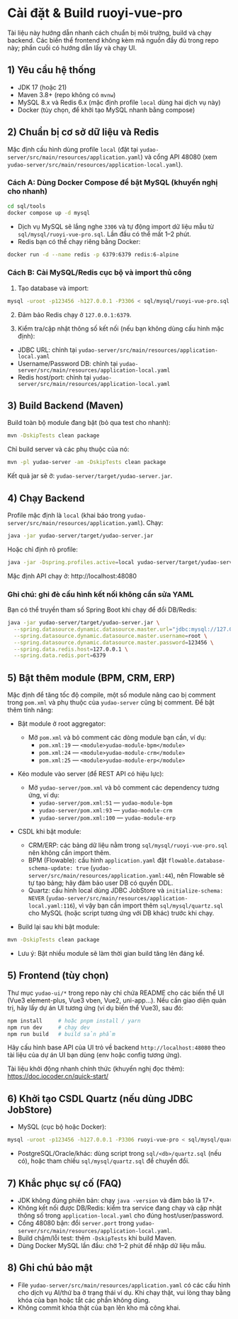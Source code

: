 # Cài đặt & Build ruoyi-vue-pro

Tài liệu này hướng dẫn nhanh cách chuẩn bị môi trường, build và chạy backend. Các biến thể frontend không kèm mã nguồn đầy đủ trong repo này; phần cuối có hướng dẫn lấy và chạy UI.

## 1) Yêu cầu hệ thống

- JDK 17 (hoặc 21)
- Maven 3.8+ (repo không có `mvnw`)
- MySQL 8.x và Redis 6.x (mặc định profile `local` dùng hai dịch vụ này)
- Docker (tùy chọn, để khởi tạo MySQL nhanh bằng compose)

## 2) Chuẩn bị cơ sở dữ liệu và Redis

Mặc định cấu hình dùng profile `local` (đặt tại `yudao-server/src/main/resources/application.yaml`) và cổng API 48080 (xem `yudao-server/src/main/resources/application-local.yaml`).

### Cách A: Dùng Docker Compose để bật MySQL (khuyến nghị cho nhanh)

```bash
cd sql/tools
docker compose up -d mysql
```

- Dịch vụ MySQL sẽ lắng nghe `3306` và tự động import dữ liệu mẫu từ `sql/mysql/ruoyi-vue-pro.sql`. Lần đầu có thể mất 1–2 phút.
- Redis bạn có thể chạy riêng bằng Docker:

```bash
docker run -d --name redis -p 6379:6379 redis:6-alpine
```

### Cách B: Cài MySQL/Redis cục bộ và import thủ công

1) Tạo database và import:

```bash
mysql -uroot -p123456 -h127.0.0.1 -P3306 < sql/mysql/ruoyi-vue-pro.sql
```

2) Đảm bảo Redis chạy ở `127.0.0.1:6379`.

3) Kiểm tra/cập nhật thông số kết nối (nếu bạn không dùng cấu hình mặc định):

- JDBC URL: chỉnh tại `yudao-server/src/main/resources/application-local.yaml`
- Username/Password DB: chỉnh tại `yudao-server/src/main/resources/application-local.yaml`
- Redis host/port: chỉnh tại `yudao-server/src/main/resources/application-local.yaml`

## 3) Build Backend (Maven)

Build toàn bộ module đang bật (bỏ qua test cho nhanh):

```bash
mvn -DskipTests clean package
```

Chỉ build server và các phụ thuộc của nó:

```bash
mvn -pl yudao-server -am -DskipTests clean package
```

Kết quả jar sẽ ở: `yudao-server/target/yudao-server.jar`.

## 4) Chạy Backend

Profile mặc định là `local` (khai báo trong `yudao-server/src/main/resources/application.yaml`). Chạy:

```bash
java -jar yudao-server/target/yudao-server.jar
```

Hoặc chỉ định rõ profile:

```bash
java -jar -Dspring.profiles.active=local yudao-server/target/yudao-server.jar
```

Mặc định API chạy ở: http://localhost:48080

### Ghi chú: ghi đè cấu hình kết nối không cần sửa YAML

Bạn có thể truyền tham số Spring Boot khi chạy để đổi DB/Redis:

```bash
java -jar yudao-server/target/yudao-server.jar \
  --spring.datasource.dynamic.datasource.master.url="jdbc:mysql://127.0.0.1:3306/ruoyi-vue-pro?useSSL=false&serverTimezone=Asia/Shanghai&allowPublicKeyRetrieval=true&nullCatalogMeansCurrent=true" \
  --spring.datasource.dynamic.datasource.master.username=root \
  --spring.datasource.dynamic.datasource.master.password=123456 \
  --spring.data.redis.host=127.0.0.1 \
  --spring.data.redis.port=6379
```

## 5) Bật thêm module (BPM, CRM, ERP)

Mặc định để tăng tốc độ compile, một số module nâng cao bị comment trong `pom.xml` và phụ thuộc của `yudao-server` cũng bị comment. Để bật thêm tính năng:

- Bật module ở root aggregator:
  - Mở `pom.xml` và bỏ comment các dòng module bạn cần, ví dụ:
    - `pom.xml:19` — `<module>yudao-module-bpm</module>`
    - `pom.xml:24` — `<module>yudao-module-crm</module>`
    - `pom.xml:25` — `<module>yudao-module-erp</module>`

- Kéo module vào server (để REST API có hiệu lực):
  - Mở `yudao-server/pom.xml` và bỏ comment các dependency tương ứng, ví dụ:
    - `yudao-server/pom.xml:51` — `yudao-module-bpm`
    - `yudao-server/pom.xml:93` — `yudao-module-crm`
    - `yudao-server/pom.xml:100` — `yudao-module-erp`

- CSDL khi bật module:
  - CRM/ERP: các bảng dữ liệu nằm trong `sql/mysql/ruoyi-vue-pro.sql` nên không cần import thêm.
  - BPM (Flowable): cấu hình `application.yaml` đặt `flowable.database-schema-update: true` (`yudao-server/src/main/resources/application.yaml:44`), nên Flowable sẽ tự tạo bảng; hãy đảm bảo user DB có quyền DDL.
  - Quartz: cấu hình local dùng JDBC JobStore và `initialize-schema: NEVER` (`yudao-server/src/main/resources/application-local.yaml:116`), vì vậy bạn cần import thêm `sql/mysql/quartz.sql` cho MySQL (hoặc script tương ứng với DB khác) trước khi chạy.

- Build lại sau khi bật module:

```bash
mvn -DskipTests clean package
```

- Lưu ý: Bật nhiều module sẽ làm thời gian build tăng lên đáng kể.

## 5) Frontend (tùy chọn)

Thư mục `yudao-ui/*` trong repo này chỉ chứa README cho các biến thể UI (Vue3 element-plus, Vue3 vben, Vue2, uni-app...). Nếu cần giao diện quản trị, hãy lấy dự án UI tương ứng (ví dụ biến thể Vue3), sau đó:

```bash
npm install     # hoặc pnpm install / yarn
npm run dev     # chạy dev
npm run build   # build sản phẩm
```

Hãy cấu hình base API của UI trỏ về backend `http://localhost:48080` theo tài liệu của dự án UI bạn dùng (env hoặc config tương ứng).

Tài liệu khởi động nhanh chính thức (khuyến nghị đọc thêm): https://doc.iocoder.cn/quick-start/

## 6) Khởi tạo CSDL Quartz (nếu dùng JDBC JobStore)

- MySQL (cục bộ hoặc Docker):

```bash
mysql -uroot -p123456 -h127.0.0.1 -P3306 ruoyi-vue-pro < sql/mysql/quartz.sql
```

- PostgreSQL/Oracle/khác: dùng script trong `sql/<db>/quartz.sql` (nếu có), hoặc tham chiếu `sql/mysql/quartz.sql` để chuyển đổi.

## 7) Khắc phục sự cố (FAQ)

- JDK không đúng phiên bản: chạy `java -version` và đảm bảo là 17+.
- Không kết nối được DB/Redis: kiểm tra service đang chạy và cập nhật thông số trong `application-local.yaml` cho đúng host/user/password.
- Cổng 48080 bận: đổi `server.port` trong `yudao-server/src/main/resources/application-local.yaml`.
- Build chậm/lỗi test: thêm `-DskipTests` khi build Maven.
- Dùng Docker MySQL lần đầu: chờ 1–2 phút để nhập dữ liệu mẫu.

## 8) Ghi chú bảo mật

- File `yudao-server/src/main/resources/application.yaml` có các cấu hình cho dịch vụ AI/thứ ba ở trạng thái ví dụ. Khi chạy thật, vui lòng thay bằng khóa của bạn hoặc tắt các phần không dùng.
- Không commit khóa thật của bạn lên kho mã công khai.
